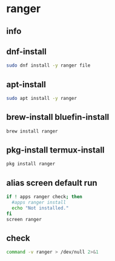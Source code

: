 # ranger

## info

## dnf-install
```sh
sudo dnf install -y ranger file
```

## apt-install
```sh
sudo apt install -y ranger
```

## brew-install bluefin-install
```sh
brew install ranger
```

## pkg-install termux-install
```sh
pkg install ranger
```

## alias screen default run
```sh interactive
if ! apps ranger check; then
  #apps ranger install
  echo "Not installed."
fi
screen ranger
```

## check
```sh
command -v ranger > /dev/null 2>&1
```
